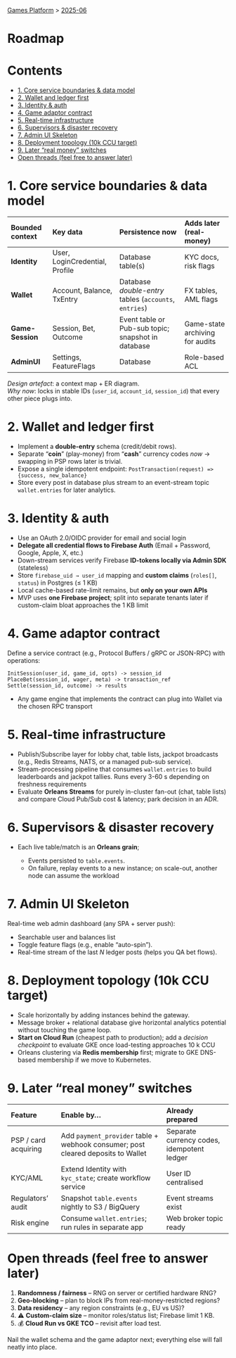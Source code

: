 
[Games Platform](..\..\Games%20Platform.md) > [2025-06](..\2025-06.md)

# Roadmap

# Contents

- [1. Core service boundaries & data model](#key-1-core-service-boundaries-data-model)
- [2. Wallet and ledger first](#key-2-wallet-and-ledger-first)
- [3. Identity & auth](#key-3-identity-auth)
- [4. Game adaptor contract](#key-4-game-adaptor-contract)
- [5. Real-time infrastructure](#key-5-real-time-infrastructure)
- [6. Supervisors & disaster recovery](#key-6-supervisors-disaster-recovery)
- [7. Admin UI Skeleton](#key-7-admin-ui-skeleton)
- [8. Deployment topology (10k CCU target)](#key-8-deployment-topology-10k-ccu-target)
- [9. Later “real money” switches](#key-9-later-real-money-switches)
- [Open threads (feel free to answer later)](#open-threads-feel-free-to-answer-later)

# 1. Core service boundaries & data model

|  Bounded context    |  Key data                      |  Persistence now                                       |  Adds later (real-money)        |
|:--------------------|:-------------------------------|:-------------------------------------------------------|:--------------------------------|
| **Identity**        | User, LoginCredential, Profile | Database table(s)                                      | KYC docs, risk flags            |
| **Wallet**          | Account, Balance, TxEntry      | Database *double-entry* tables (`accounts`, `entries`) | FX tables, AML flags            |
| **Game-Session**    | Session, Bet, Outcome          | Event table or Pub-sub topic; snapshot in database     | Game-state archiving for audits |
| **AdminUI**         | Settings, FeatureFlags         | Database                                               | Role-based ACL                  |

*Design artefact*: a context map + ER diagram.  
*Why now*: locks in stable IDs (`user_id`, `account_id`, `session_id`) that every other piece plugs into.

# 2. Wallet and ledger first

- Implement a **double-entry** schema (credit/debit rows).
- Separate “**coin**” (play-money) from “**cash**” currency codes *now* → swapping in PSP rows later is trivial.
- Expose a single idempotent endpoint: `PostTransaction(request) => {success, new_balance}`
- Store every post in database plus stream to an event-stream topic `wallet.entries` for later analytics.

# 3. Identity & auth

- Use an OAuth 2.0/OIDC provider for email and social login
- **Delegate all credential flows to Firebase Auth** (Email + Password, Google, Apple, X, etc.)
- Down-stream services verify Firebase **ID-tokens locally via Admin SDK** (stateless)
- Store `firebase_uid → user_id` mapping and **custom claims** (`roles[]`, `status`) in Postgres (≤ 1 KB)
- Local cache-based rate-limit remains, but **only on your own APIs**
- MVP uses **one Firebase project**; split into separate tenants later if custom-claim bloat approaches the 1 KB limit

# 4. Game adaptor contract

Define a service contract (e.g., Protocol Buffers / gRPC or JSON-RPC) with operations:

`InitSession(user_id, game_id, opts) -> session_id`  
`PlaceBet(session_id, wager, meta) -> transaction_ref`  
`Settle(session_id, outcome) -> results`

- Any game engine that implements the contract can plug into Wallet via the chosen RPC transport

# 5. Real-time infrastructure

- Publish/Subscribe layer for lobby chat, table lists, jackpot broadcasts (e.g., Redis Streams, NATS, or a managed pub-sub service).
- Stream-processing pipeline that consumes `wallet.entries` to build leaderboards and jackpot tallies. Runs every 3-60 s depending on freshness requirements
- Evaluate **Orleans Streams** for purely in-cluster fan-out (chat, table lists) and compare Cloud Pub/Sub cost & latency; park decision in an ADR.

# 6. Supervisors & disaster recovery

- Each live table/match is an **Orleans grain**;

  - Events persisted to `table.events`.
  - On failure, replay events to a new instance; on scale-out, another node can assume the workload

# 7. Admin UI Skeleton

Real-time web admin dashboard (any SPA + server push):

- Searchable user and balances list
- Toggle feature flags (e.g., enable “auto-spin”).
- Real-time stream of the last *N* ledger posts (helps you QA bet flows).

# 8. Deployment topology (10k CCU target)

- Scale horizontally by adding instances behind the gateway.
- Message broker + relational database give horizontal analytics potential without touching the game loop.
- **Start on Cloud Run** (cheapest path to production); add a *decision checkpoint* to evaluate GKE once load-testing approaches 10 k CCU
- Orleans clustering via **Redis membership** first; migrate to GKE DNS-based membership if we move to Kubernetes.

# 9. Later “real money” switches

|  Feature             |  Enable by…                                                                      |  Already prepared                          |
|:---------------------|:---------------------------------------------------------------------------------|:-------------------------------------------|
| PSP / card acquiring | Add `payment_provider` table + webhook consumer; post cleared deposits to Wallet | Separate currency codes, idempotent ledger |
| KYC/AML              | Extend Identity with `kyc_state`; create workflow service                        | User ID centralised                        |
| Regulators’ audit    | Snapshot `table.events` nightly to S3 / BigQuery                                 | Event streams exist                        |
| Risk engine          | Consume `wallet.entries`; run rules in separate app                              | Web broker topic ready                     |

# Open threads (feel free to answer later)

1. **Randomness / fairness** – RNG on server or certified hardware RNG?
2. **Geo-blocking** – plan to block IPs from real-money-restricted regions?
3. **Data residency** – any region constraints (e.g., EU vs US)?
4. ⚠ **Custom-claim size** – monitor roles/status list; Firebase limit 1 KB.
5. 💰 **Cloud Run vs GKE TCO** – revisit after load test.

Nail the wallet schema and the game adaptor next; everything else will fall neatly into place.
